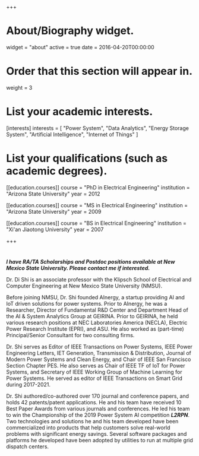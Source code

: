 +++
# About/Biography widget.
widget = "about"
active = true
date = 2016-04-20T00:00:00

# Order that this section will appear in.
weight = 3

# List your academic interests.
[interests]
  interests = [
    "Power System",
    "Data Analytics",
    "Energy Storage System",
    "Artificial Intelligence",
    "Internet of Things"
  ]

# List your qualifications (such as academic degrees).
[[education.courses]]
  course = "PhD in Electrical Engineering"
  institution = "Arizona State University"
  year = 2012

[[education.courses]]
  course = "MS in Electrical Engineering"
  institution = "Arizona State University"
  year = 2009

[[education.courses]]
  course = "BS in Electrical Engineering"
  institution = "Xi'an Jiaotong University"
  year = 2007
 
+++

# 
***I have RA/TA Scholarships and Postdoc positions available at New Mexico State University. Please contact me if interested.***

Dr. Di Shi is an associate professor with the Klipsch School of Electrical and Computer Engineering at New Mexico State University (NMSU).

Before joining NMSU, Dr. Shi founded AInergy, a startup providing AI and IoT driven solutions for power systems. Prior to AInergy, he was a Researcher, Director of Fundamental R&D Center and Department Head of the AI & System Analytics Group at GEIRINA. Prior to GEIRINA, he held various research positions at NEC Laboratories America (NECLA), Electric Power Research Institute (EPRI), and ASU. He also worked as (part-time) Principal/Senior Consultant for two consulting firms. 

Dr. Shi serves as Editor of IEEE Transactions on Power Systems, IEEE Power Engineering Letters, IET Generation, Transmission & Distribution, Journal of Modern Power Systems and Clean Energy, and Chair of IEEE San Francisco Section Chapter PES. He also serves as Chair of IEEE TF of IoT for Power Systems, and Secretary of IEEE Working Group of Machine Learning for Power Systems. He served as editor of IEEE Transactions on Smart Grid during 2017-2021.

Dr. Shi authored/co-authored over 170 journal and conference papers, and holds 42 patents/patent applications. He and his team have received 10 Best Paper Awards from various journals and conferences. He led his team to win the Championship of the 2019 Power System AI competition ***L2RPN***. Two technologies and solutions he and his team developed have been commercialized into products that help customers solve real-world problems with significant energy savings. Several software packages and platforms he developed have been adopted by utilities to run at multiple grid dispatch centers.
